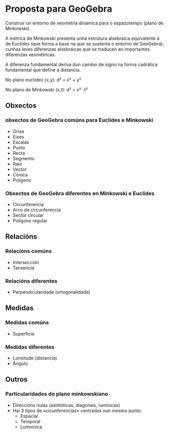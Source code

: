 # Proposta para GeoGebra

Construir un entorno de xeometría dinámica para o espazotempo (plano de Minkowski).<br>

A métrica de Minkowski presenta unha estrutura alxebraica equivalente á de Euclides 
(que forma a base na que se sustenta o entorno de GeoGebra), 
cunhas leves diferenzas alxebraicas que se traducen en importantes diferenzas xeométricas.<br>

A diferenza fundamental deriva dun cambio de signo na forma cadrática fundamental que define a distancia.<br>

No plano euclideo (x,y): d² = x² + y²

No plano de Minkowski (x,t): d² = x² -t²

## Obxectos

### obxectos de GeoGebra comúns para Euclides e Minkowski
* Orixe
* Eixes
* Escalas
* Punto
* Recta
* Segmento
* Raio
* Vector
* Cónica
* Polígono

### Obxectos de GeoGebra diferentes en Minkowski e Euclides
* Circunferencia
* Arco de circunferencia
* Sector circular
* Polígono regular

## Relacións

### Relacións comúns
* Intersección
* Tanxencia

### Relacións diferentes
* Perpendicularidade (ortogonalidade)

## Medidas

### Medidas comúns
* Superficie

### Medidas diferentes
* Lonxitude (distancia)
* Ángulo

## Outros

### Particularidades do plano minkowskiano
* Direccións nulas (asintóticas, diagonais, lumínicas)
* Hai 3  tipos de «cicunferencias» centradas nun mesmo punto:
    - Espacial
    - Temporal
    - Lumnínica
